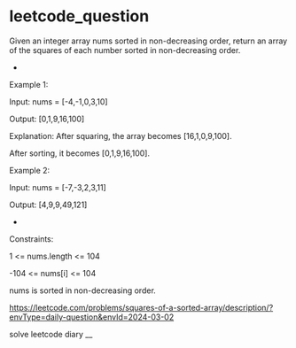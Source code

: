 # leetcode_question

Given an integer array nums sorted in non-decreasing order, return an array of the squares of each number sorted in non-decreasing order.




 -

 

Example 1:

Input: nums = [-4,-1,0,3,10]

Output: [0,1,9,16,100]

Explanation: After squaring, the array becomes [16,1,0,9,100].

After sorting, it becomes [0,1,9,16,100].

Example 2:

Input: nums = [-7,-3,2,3,11]

Output: [4,9,9,49,121]



-




 

Constraints:

1 <= nums.length <= 104

-104 <= nums[i] <= 104

nums is sorted in non-decreasing order.


https://leetcode.com/problems/squares-of-a-sorted-array/description/?envType=daily-question&envId=2024-03-02
 

solve leetcode diary
__
